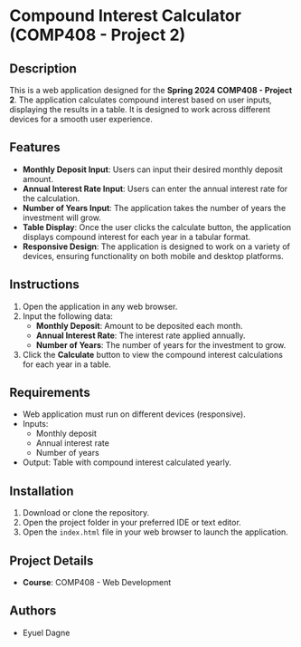 # Compound Interest Calculator (COMP408 - Project 2)

## Description
This is a web application designed for the **Spring 2024 COMP408 - Project 2**. The application calculates compound interest based on user inputs, displaying the results in a table. It is designed to work across different devices for a smooth user experience.

## Features
- **Monthly Deposit Input**: Users can input their desired monthly deposit amount.
- **Annual Interest Rate Input**: Users can enter the annual interest rate for the calculation.
- **Number of Years Input**: The application takes the number of years the investment will grow.
- **Table Display**: Once the user clicks the calculate button, the application displays compound interest for each year in a tabular format.
- **Responsive Design**: The application is designed to work on a variety of devices, ensuring functionality on both mobile and desktop platforms.

## Instructions
1. Open the application in any web browser.
2. Input the following data:
   - **Monthly Deposit**: Amount to be deposited each month.
   - **Annual Interest Rate**: The interest rate applied annually.
   - **Number of Years**: The number of years for the investment to grow.
3. Click the **Calculate** button to view the compound interest calculations for each year in a table.

## Requirements
- Web application must run on different devices (responsive).
- Inputs: 
  - Monthly deposit
  - Annual interest rate
  - Number of years
- Output: Table with compound interest calculated yearly.

## Installation
1. Download or clone the repository.
2. Open the project folder in your preferred IDE or text editor.
3. Open the `index.html` file in your web browser to launch the application.

## Project Details
- **Course**: COMP408 - Web Development

## Authors
- Eyuel Dagne
